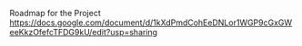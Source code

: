 Roadmap for the Project
https://docs.google.com/document/d/1kXdPmdCohEeDNLor1WGP9cGxGWeeKkzOfefcTFDG9kU/edit?usp=sharing
